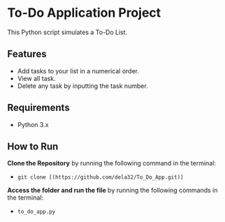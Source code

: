 # To-Do Application Project

This Python script simulates a To-Do List.

## Features

- Add tasks to your list in a numerical order.
- View all task.
- Delete any task by inputting the task number.

## Requirements

- Python 3.x

## How to Run

**Clone the Repository** by running the following command in the terminal:
   - ```git clone [(https://github.com/dela32/To_Do_App.git)]```

**Access the folder and run the file** by running the following commands in the terminal:
   - ```to_do_app.py```
